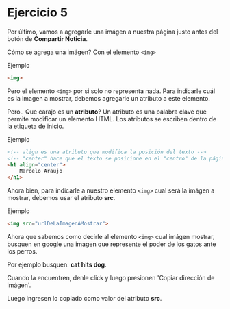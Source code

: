 # Ejercicio 5

Por último, vamos a agregarle una imágen a nuestra página justo antes del botón de **Compartir Noticia**.

Cómo se agrega una imágen? Con el elemento ``<img>``

Ejemplo

```HTML
<img>
```

Pero el elemento ``<img>`` por si solo no representa nada. Para indicarle cuál es la imagen a mostrar, debemos agregarle un atributo a este elemento.

Pero.. Que carajo es un **atributo**? Un atributo es una palabra clave que permite modificar un elemento HTML. Los atributos se escriben dentro de la etiqueta de inicio. 

Ejemplo

```HTML
<!-- align es una atributo que modifica la posición del texto -->
<!-- "center" hace que el texto se posicione en el "centro" de la página -->
<h1 align="center">
    Marcelo Araujo
</h1>
```

Ahora bien, para indicarle a nuestro elemento ``<img>`` cual será la imágen a mostrar, debemos usar el atributo **src**.

Ejemplo

```HTML
<img src="urlDeLaImagenAMostrar">
```

Ahora que sabemos como decirle al elemento ``<img>`` cual imágen mostrar, busquen en google una imagen que represente el poder de los gatos ante los perros.

Por ejemplo busquen: **cat hits dog**.

Cuando la encuentren, denle click y luego presionen 'Copiar dirección de imágen'.

Luego ingresen lo copiado como valor del atributo **src**.